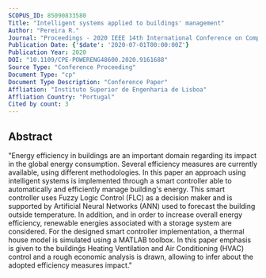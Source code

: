 ```yaml
---
SCOPUS_ID: 85090833580
Title: "Intelligent systems applied to buildings' management"
Author: "Pereira R."
Journal: "Proceedings - 2020 IEEE 14th International Conference on Compatibility, Power Electronics and Power Engineering, CPE-POWERENG 2020"
Publication Date: {'$date': '2020-07-01T00:00:00Z'}
Publication Year: 2020
DOI: "10.1109/CPE-POWERENG48600.2020.9161688"
Source Type: "Conference Proceeding"
Document Type: "cp"
Document Type Description: "Conference Paper"
Affliation: "Instituto Superior de Engenharia de Lisboa"
Affliation Country: "Portugal"
Cited by count: 3
---
```


## Abstract
"Energy efficiency in buildings are an important domain regarding its impact in the global energy consumption. Several efficiency measures are currently available, using different methodologies. In this paper an approach using intelligent systems is implemented through a smart controller able to automatically and efficiently manage building's energy. This smart controller uses Fuzzy Logic Control (FLC) as a decision maker and is supported by Artificial Neural Networks (ANN) used to forecast the building outside temperature. In addition, and in order to increase overall energy efficiency, renewable energies associated with a storage system are considered. For the designed smart controller implementation, a thermal house model is simulated using a MATLAB toolbox. In this paper emphasis is given to the buildinǵs Heating Ventilation and Air Conditioning (HVAC) control and a rough economic analysis is drawn, allowing to infer about the adopted efficiency measures impact."
